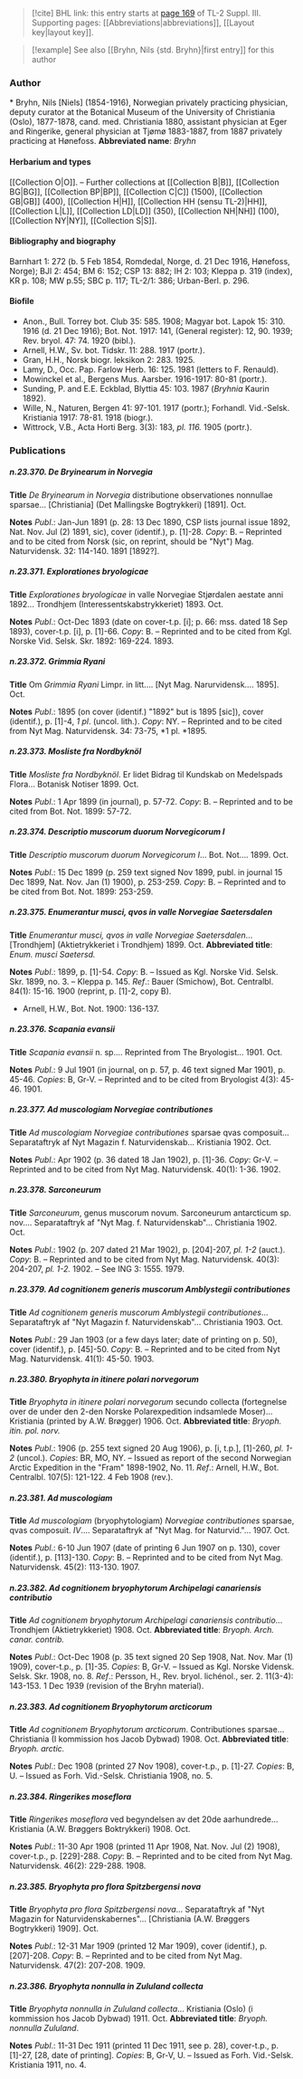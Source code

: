 > [!cite] BHL link: this entry starts at [page 169](https://www.biodiversitylibrary.org/page/33266476) of TL-2 Suppl. III.
> Supporting pages: [[Abbreviations|abbreviations]], [[Layout key|layout key]].

> [!example] See also [[Bryhn, Nils {std. Bryhn}|first entry]] for this author

### Author

\* Bryhn, Nils \[Niels\] (1854-1916), Norwegian privately practicing physician, deputy curator at the Botanical Museum of the University of Christiania (Oslo), 1877-1878, cand. med. Christiania 1880, assistant physician at Eger and Ringerike, general physician at Tjømø 1883-1887, from 1887 privately practicing at Hønefoss. 
**Abbreviated name**: *Bryhn*

#### Herbarium and types

[[Collection O|O]]. – Further collections at [[Collection B|B]], [[Collection BG|BG]], [[Collection BP|BP]], [[Collection C|C]] (1500), [[Collection GB|GB]] (400), [[Collection H|H]], [[Collection HH (sensu TL-2)|HH]], [[Collection L|L]], [[Collection LD|LD]] (350), [[Collection NH|NH]] (100), [[Collection NY|NY]], [[Collection S|S]].

#### Bibliography and biography

Barnhart 1: 272 (b. 5 Feb 1854, Romdedal, Norge, d. 21 Dec 1916, Hønefoss, Norge); BJI 2: 454; BM 6: 152; CSP 13: 882; IH 2: 103; Kleppa p. 319 (index), KR p. 108; MW p.55; SBC p. 117; TL-2/1: 386; Urban-Berl. p. 296.

#### Biofile

- Anon., Bull. Torrey bot. Club 35: 585. 1908; Magyar bot. Lapok 15: 310. 1916 (d. 21 Dec 1916); Bot. Not. 1917: 141, (General register): 12, 90. 1939; Rev. bryol. 47: 74. 1920 (bibl.).
- Arnell, H.W., Sv. bot. Tidskr. 11: 288. 1917 (portr.).
- Gran, H.H., Norsk biogr. leksikon 2: 283. 1925.
- Lamy, D., Occ. Pap. Farlow Herb. 16: 125. 1981 (letters to F. Renauld).
- Mowinckel et al., Bergens Mus. Aarsber. 1916-1917: 80-81 (portr.).
- Sunding, P. and E.E. Eckblad, Blyttia 45: 103. 1987 (*Bryhnia* Kaurin 1892).
- Wille, N., Naturen, Bergen 41: 97-101. 1917 (portr.); Forhandl. Vid.-Selsk. Kristiania 1917: 78-81. 1918 (biogr.).
- Wittrock, V.B., Acta Horti Berg. 3(3): 183, *pl. 116.* 1905 (portr.).

### Publications

##### n.23.370. De Bryinearum in Norvegia

**Title**
*De Bryinearum in Norvegia* distributione observationes nonnullae sparsae... \[Christiania\] (Det Mallingske Bogtrykkeri) \[1891\]. Oct.

**Notes**
*Publ*.: Jan-Jun 1891 (p. 28: 13 Dec 1890, CSP lists journal issue 1892, Nat. Nov. Jul (2) 1891, sic), cover (identif.), p. \[1\]-28. *Copy*: B. – Reprinted and to be cited from Norsk (sic, on reprint, should be "Nyt") Mag. Naturvidensk. 32: 114-140. 1891 \[1892?\].

##### n.23.371. Explorationes bryologicae

**Title**
*Explorationes bryologicae* in valle Norvegiae Stjørdalen aestate anni 1892... Trondhjem (Interessentskabstrykkeriet) 1893. Oct.

**Notes**
*Publ*.: Oct-Dec 1893 (date on cover-t.p. \[i\]; p. 66: mss. dated 18 Sep 1893), cover-t.p. \[i\], p. \[1\]-66. *Copy*: B. – Reprinted and to be cited from Kgl. Norske Vid. Selsk. Skr. 1892: 169-224. 1893.

##### n.23.372. Grimmia Ryani

**Title**
Om *Grimmia Ryani* Limpr. in litt.... \[Nyt Mag. Narurvidensk.... 1895\]. Oct.

**Notes**
*Publ*.: 1895 (on cover (identif.) "1892" but is 1895 \[sic\]), cover (identif.), p. \[1\]-4, *1 pl*. (uncol. lith.). *Copy*: NY. – Reprinted and to be cited from Nyt Mag. Naturvidensk. 34: 73-75, *1 pl. *1895.

##### n.23.373. Mosliste fra Nordbyknöl

**Title**
*Mosliste fra Nordbyknöl*. Er lidet Bidrag til Kundskab on Medelspads Flora... Botanisk Notiser 1899. Oct.

**Notes**
*Publ*.: 1 Apr 1899 (in journal), p. 57-72. *Copy*: B. – Reprinted and to be cited from Bot. Not. 1899: 57-72.

##### n.23.374. Descriptio muscorum duorum Norvegicorum I

**Title**
*Descriptio muscorum duorum Norvegicorum I*... Bot. Not.... 1899. Oct.

**Notes**
*Publ*.: 15 Dec 1899 (p. 259 text signed Nov 1899, publ. in journal 15 Dec 1899, Nat. Nov. Jan (1) 1900), p. 253-259. *Copy*: B. – Reprinted and to be cited from Bot. Not. 1899: 253-259.

##### n.23.375. Enumerantur musci, qvos in valle Norvegiae Saetersdalen

**Title**
*Enumerantur musci, qvos in valle Norvegiae Saetersdalen*... \[Trondhjem\] (Aktietrykkeriet i Trondhjem) 1899. Oct.
**Abbreviated title**: *Enum. musci Saetersd.*

**Notes**
*Publ*.: 1899, p. \[1\]-54. *Copy*: B. – Issued as Kgl. Norske Vid. Selsk. Skr. 1899, no. 3. – Kleppa p. 145.
*Ref*.: Bauer (Smichow), Bot. Centralbl. 84(1): 15-16. 1900 (reprint, p. \[1\]-2, copy B).
- Arnell, H.W., Bot. Not. 1900: 136-137.

##### n.23.376. Scapania evansii

**Title**
*Scapania evansii* n. sp.... Reprinted from The Bryologist... 1901. Oct.

**Notes**
*Publ*.: 9 Jul 1901 (in journal, on p. 57, p. 46 text signed Mar 1901), p. 45-46. *Copies*: B, Gr-V.  – Reprinted and to be cited from Bryologist 4(3): 45-46. 1901.

##### n.23.377. Ad muscologiam Norvegiae contributiones

**Title**
*Ad muscologiam Norvegiae contributiones* sparsae qvas composuit... Separataftryk af Nyt Magazin f. Naturvidenskab... Kristiania 1902. Oct.

**Notes**
*Publ*.: Apr 1902 (p. 36 dated 18 Jan 1902), p. \[1\]-36. *Copy*: Gr-V. – Reprinted and to be cited from Nyt Mag. Naturvidensk. 40(1): 1-36. 1902.

##### n.23.378. Sarconeurum

**Title**
*Sarconeurum*, genus muscorum novum. Sarconeurum antarcticum sp. nov.... Separataftryk af "Nyt Mag. f. Naturvidenskab"... Christiania 1902. Oct.

**Notes**
*Publ*.: 1902 (p. 207 dated 21 Mar 1902), p. \[204\]-207, *pl. 1-2* (auct.). *Copy*: B. – Reprinted and to be cited from Nyt Mag. Naturvidensk. 40(3): 204-207, *pl. 1-2.* 1902. – See ING 3: 1555. 1979.

##### n.23.379. Ad cognitionem generis muscorum Amblystegii contributiones

**Title**
*Ad cognitionem generis muscorum Amblystegii contributiones*... Separataftryk af "Nyt Magazin f. Naturvidenskab"... Christiania 1903. Oct.

**Notes**
*Publ*.: 29 Jan 1903 (or a few days later; date of printing on p. 50), cover (identif.), p. \[45\]-50.
*Copy*: B. – Reprinted and to be cited from Nyt Mag. Naturvidensk. 41(1): 45-50. 1903.

##### n.23.380. Bryophyta in itinere polari norvegorum

**Title**
*Bryophyta in itinere polari norvegorum* secundo collecta (fortegnelse over de under den 2-den Norske Polarexpedition indsamlede Moser)... Kristiania (printed by A.W. Brøgger) 1906. Oct.
**Abbreviated title**: *Bryoph. itin. pol. norv.*

**Notes**
*Publ*.: 1906 (p. 255 text signed 20 Aug 1906), p. \[i, t.p.\], \[1\]-260, *pl. 1-2* (uncol.). *Copies*: BR, MO, NY. – Issued as report of the second Norwegian Arctic Expedition in the "Fram" 1898-1902, No. 11.
*Ref*.: Arnell, H.W., Bot. Centralbl. 107(5): 121-122. 4 Feb 1908 (rev.).

##### n.23.381. Ad muscologiam

**Title**
*Ad muscologiam* (bryophytologiam) *Norvegiae contributiones* sparsae, qvas composuit. *IV*.... Separataftryk af "Nyt Mag. for Naturvid."... 1907. Oct.

**Notes**
*Publ*.: 6-10 Jun 1907 (date of printing 6 Jun 1907 on p. 130), cover (identif.), p. \[113\]-130.
*Copy*: B. – Reprinted and to be cited from Nyt Mag. Naturvidensk. 45(2): 113-130. 1907.

##### n.23.382. Ad cognitionem bryophytorum Archipelagi canariensis contributio

**Title**
*Ad cognitionem bryophytorum Archipelagi canariensis contributio*... Trondhjem (Aktietrykkeriet) 1908. Oct.
**Abbreviated title**: *Bryoph. Arch. canar. contrib.*

**Notes**
*Publ*.: Oct-Dec 1908 (p. 35 text signed 20 Sep 1908, Nat. Nov. Mar (1) 1909), cover-t.p., p. \[1\]-35. *Copies*: B, Gr-V. – Issued as Kgl. Norske Vidensk. Selsk. Skr. 1908, no. 8.
*Ref*.: Persson, H., Rev. bryol. lichénol., ser. 2. 11(3-4): 143-153. 1 Dec 1939 (revision of the Bryhn material).

##### n.23.383. Ad cognitionem Bryophytorum arcticorum

**Title**
*Ad cognitionem Bryophytorum arcticorum*. Contributiones sparsae... Christiania (I kommission hos Jacob Dybwad) 1908. Oct.
**Abbreviated title**: *Bryoph. arctic.*

**Notes**
*Publ*.: Dec 1908 (printed 27 Nov 1908), cover-t.p., p. \[1\]-27. *Copies*: B, U. – Issued as Forh. Vid.-Selsk. Christiania 1908, no. 5.

##### n.23.384. Ringerikes moseflora

**Title**
*Ringerikes moseflora* ved begyndelsen av det 20de aarhundrede... Kristiania (A.W. Brøggers Boktrykkeri) 1908. Oct.

**Notes**
*Publ*.: 11-30 Apr 1908 (printed 11 Apr 1908, Nat. Nov. Jul (2) 1908), cover-t.p., p. \[229\]-288.
*Copy*: B. – Reprinted and to be cited from Nyt Mag. Naturvidensk. 46(2): 229-288. 1908.

##### n.23.385. Bryophyta pro flora Spitzbergensi nova

**Title**
*Bryophyta pro flora Spitzbergensi nova*... Separataftryk af "Nyt Magazin for Naturvidenskabernes"... \[Christiania (A.W. Brøggers Bogtrykkeri) 1909\]. Oct.

**Notes**
*Publ*.: 12-31 Mar 1909 (printed 12 Mar 1909), cover (identif.), p. \[207\]-208. *Copy*: B. – Reprinted and to be cited from Nyt Mag. Naturvidensk. 47(2): 207-208. 1909.

##### n.23.386. Bryophyta nonnulla in Zululand collecta

**Title**
*Bryophyta nonnulla in Zululand collecta*... Kristiania (Oslo) (i kommission hos Jacob Dybwad) 1911. Oct.
**Abbreviated title**: *Bryoph. nonnulla Zululand*.

**Notes**
*Publ*.: 11-31 Dec 1911 (printed 11 Dec 1911, see p. 28), cover-t.p., p. \[1\]-27, \[28, date of printing\]. *Copies*: B, Gr-V, U. – Issued as Forh. Vid.-Selsk. Kristiania 1911, no. 4.

